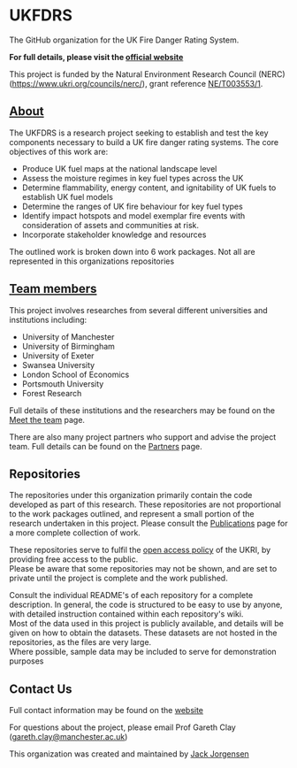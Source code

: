 # UKFDRS

The GitHub organization for the UK Fire Danger Rating System.

**For full details, please visit the [official website](https://ukfdrs.com)**

This project is funded by the Natural Environment Research Council (NERC) (https://www.ukri.org/councils/nerc/), grant reference [NE/T003553/1](https://gtr.ukri.org/projects?ref=NE%2FT003553%2F1).

## [About](https://www.ukfdrs.com)

The UKFDRS is a research project seeking to establish and test the key components necessary to build a UK fire danger rating systems. The core objectives of this work are:

- Produce UK fuel maps at the national landscape level
- Assess the moisture regimes in key fuel types across the UK
- Determine flammability, energy content, and ignitability of UK fuels to establish UK fuel models
- Determine the ranges of UK fire behaviour for key fuel types
- Identify impact hotspots and model exemplar fire events with consideration of assets and communities at risk.
- Incorporate stakeholder knowledge and resources

The outlined work is broken down into 6 work packages. Not all are represented in this organizations repositories

## [Team members](https://ukfdrs.com/meet-the-team/)

This project involves researches from several different universities and institutions including:

- University of Manchester
- University of Birmingham
- University of Exeter
- Swansea University
- London School of Economics
- Portsmouth University
- Forest Research

Full details of these institutions and the researchers may be found on the [Meet the team](https://ukfdrs.com/meet-the-team/) page.  

There are also many project partners who support and advise the project team. Full details can be found on the [Partners](https://ukfdrs.com/partners/) page.

## Repositories

The repositories under this organization primarily contain the code developed as part of this research. These repositories are not proportional to the work packages outlined, and represent a small portion of the research undertaken in this project. Please consult the [Publications](https://ukfdrs.com/publications/) page for a more complete collection of work.

These repositories serve to fulfil the [open access policy](https://www.ukri.org/about-us/policies-standards-and-data/good-research-resource-hub/open-research/) of the UKRI, by providing free access to the public.  
Please be aware that some repositories may not be shown, and are set to private until the project is complete and the work published.

Consult the individual README's of each repository for a complete description. In general, the code is structured to be easy to use by anyone, with detailed instruction contained within each repository's wiki.  
Most of the data used in this project is publicly available, and details will be given on how to obtain the datasets. These datasets are not hosted in the repositories, as the files are very large.  
Where possible, sample data may be included to serve for demonstration purposes

## Contact Us

Full contact information may be found on the [website](https://ukfdrs/contact)

For questions about the project, please email Prof Gareth Clay (gareth.clay@manchester.ac.uk)

This organization was created and maintained by [Jack Jorgensen](https://github.com/JorgiEagle) 
